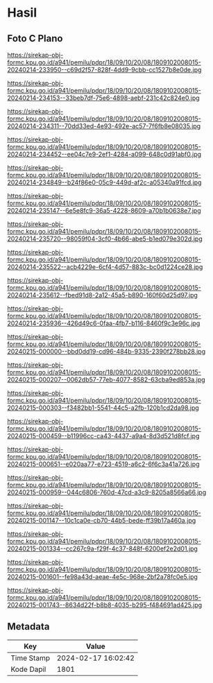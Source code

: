 # Hasil

## Foto C Plano

https://sirekap-obj-formc.kpu.go.id/a941/pemilu/pdpr/18/09/10/20/08/1809102008015-20240214-233950--c69d2f57-828f-4dd9-9cbb-cc1527b8e0de.jpg

https://sirekap-obj-formc.kpu.go.id/a941/pemilu/pdpr/18/09/10/20/08/1809102008015-20240214-234153--33beb7df-75e6-4898-aebf-231c42c824e0.jpg

https://sirekap-obj-formc.kpu.go.id/a941/pemilu/pdpr/18/09/10/20/08/1809102008015-20240214-234311--70dd33ed-4e93-492e-ac57-7f6fb8e08035.jpg

https://sirekap-obj-formc.kpu.go.id/a941/pemilu/pdpr/18/09/10/20/08/1809102008015-20240214-234452--ee04c7e9-2ef1-4284-a099-648c0d91abf0.jpg

https://sirekap-obj-formc.kpu.go.id/a941/pemilu/pdpr/18/09/10/20/08/1809102008015-20240214-234849--b24f86e0-05c9-449d-af2c-a05340a91fcd.jpg

https://sirekap-obj-formc.kpu.go.id/a941/pemilu/pdpr/18/09/10/20/08/1809102008015-20240214-235147--6e5e8fc9-36a5-4228-8609-a70b1b0638e7.jpg

https://sirekap-obj-formc.kpu.go.id/a941/pemilu/pdpr/18/09/10/20/08/1809102008015-20240214-235720--98059f04-3cf0-4b66-abe5-b1ed079e302d.jpg

https://sirekap-obj-formc.kpu.go.id/a941/pemilu/pdpr/18/09/10/20/08/1809102008015-20240214-235522--acb4229e-6cf4-4d57-883c-bc0d1224ce28.jpg

https://sirekap-obj-formc.kpu.go.id/a941/pemilu/pdpr/18/09/10/20/08/1809102008015-20240214-235612--fbed91d8-2a12-45a5-b890-160f60d25d97.jpg

https://sirekap-obj-formc.kpu.go.id/a941/pemilu/pdpr/18/09/10/20/08/1809102008015-20240214-235936--426d49c6-0faa-4fb7-b116-8460f9c3e96c.jpg

https://sirekap-obj-formc.kpu.go.id/a941/pemilu/pdpr/18/09/10/20/08/1809102008015-20240215-000000--bbd0dd19-cd96-484b-9335-2390f278bb28.jpg

https://sirekap-obj-formc.kpu.go.id/a941/pemilu/pdpr/18/09/10/20/08/1809102008015-20240215-000207--0062db57-77eb-4077-8582-63cba9ed853a.jpg

https://sirekap-obj-formc.kpu.go.id/a941/pemilu/pdpr/18/09/10/20/08/1809102008015-20240215-000303--f3482bb1-5541-44c5-a2fb-120b1cd2da98.jpg

https://sirekap-obj-formc.kpu.go.id/a941/pemilu/pdpr/18/09/10/20/08/1809102008015-20240215-000459--b11996cc-ca43-4437-a9a4-8d3d521d8fcf.jpg

https://sirekap-obj-formc.kpu.go.id/a941/pemilu/pdpr/18/09/10/20/08/1809102008015-20240215-000651--e020aa77-e723-4519-a6c2-6f6c3a41a726.jpg

https://sirekap-obj-formc.kpu.go.id/a941/pemilu/pdpr/18/09/10/20/08/1809102008015-20240215-000959--044c6806-760d-47cd-a3c9-8205a8566a66.jpg

https://sirekap-obj-formc.kpu.go.id/a941/pemilu/pdpr/18/09/10/20/08/1809102008015-20240215-001147--10c1ca0e-cb70-44b5-bede-ff39b17a460a.jpg

https://sirekap-obj-formc.kpu.go.id/a941/pemilu/pdpr/18/09/10/20/08/1809102008015-20240215-001334--cc267c9a-f29f-4c37-848f-6200ef2e2d01.jpg

https://sirekap-obj-formc.kpu.go.id/a941/pemilu/pdpr/18/09/10/20/08/1809102008015-20240215-001601--fe98a43d-aeae-4e5c-968e-2bf2a78fc0e5.jpg

https://sirekap-obj-formc.kpu.go.id/a941/pemilu/pdpr/18/09/10/20/08/1809102008015-20240215-001743--8634d22f-b8b8-4035-b295-f484691ad425.jpg


## Metadata

| Key        | Value               |
| ---------- | ------------------- |
| Time Stamp | 2024-02-17 16:02:42 |
| Kode Dapil | 1801                |



